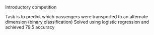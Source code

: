 Introductory competition

Task is to predict which passengers were transported to an alternate dimension (binary classification)
Solved using logistic regression and achieved 79.5 accuracy
